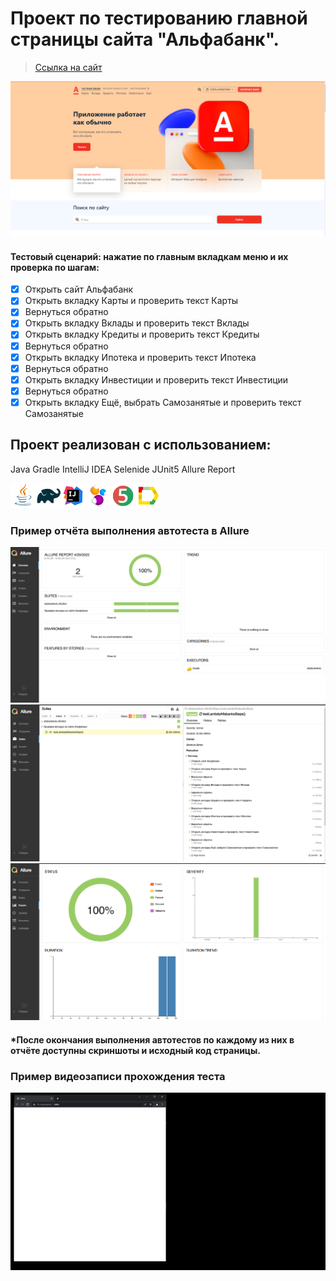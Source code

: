 # Проект по тестированию главной страницы сайта "Альфабанк".
> <a target="_blank" href="https://alfabank.ru/">Ссылка на сайт</a>

![This is an image](/design/alfa01.png)

#### Тестовый сценарий: нажатие по главным вкладкам меню и их проверка по шагам:
- [x] Открыть сайт Альфабанк
- [x] Открыть вкладку Карты и проверить текст Карты
- [x] Вернуться обратно
- [x] Открыть вкладку Вклады и проверить текст Вклады
- [x] Открыть вкладку Кредиты и проверить текст Кредиты
- [x] Вернуться обратно
- [x] Открыть вкладку Ипотека и проверить текст Ипотека
- [x] Вернуться обратно
- [x] Открыть вкладку Инвестиции и проверить текст Инвестиции
- [x] Вернуться обратно
- [x] Открыть вкладку Ещё, выбрать Самозанятые и проверить текст Самозанятые

## Проект реализован с использованием:
Java Gradle IntelliJ IDEA Selenide JUnit5 Allure Report

![This is an image](/design/Java.png)![This is an image](/design/Gradle.png)![This is an image](/design/Intelij_IDEA.png)![This is an image](/design/Selenide.png)![This is an image](/design/JUnit5.png)![This is an image](/design/Allure_Report.png)

### Пример отчёта выполнения автотеста в Allure
![This is an image](/design/allure01.png)   ![This is an image](/design/allure02.png)  ![This is an image](/design/allure03.png)
#### *После окончания выполнения автотестов по каждому из них в отчёте доступны скриншоты и исходный код страницы.


### Пример видеозаписи прохождения теста
![This is an image](/design/alfavideo.gif)
